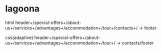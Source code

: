 # lagoona

html header+/special-offers+/about-us+/services+/advantages+/accommodation+/tour+/contacts+/ -> footer

css(adaptive) header+/special-offers+/about-us+/services+/advantages+/accommodation+/tour+/ -> contacts/footer